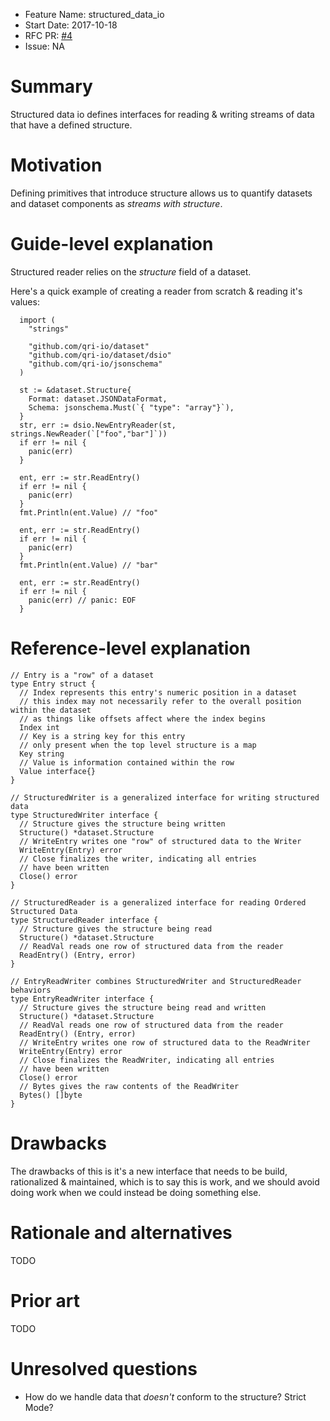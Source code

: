 - Feature Name: structured_data_io
- Start Date: 2017-10-18
- RFC PR: [#4](https://github.com/qri-io/rfcs/pull/4)
- Issue: NA

# Summary
[summary]: #summary

Structured data io defines interfaces for reading & writing streams of data 
that have a defined structure.

# Motivation
[motivation]: #motivation

Defining primitives that introduce structure allows us to quantify datasets and
dataset components as _streams with structure_.

# Guide-level explanation
[guide-level-explanation]: #guide-level-explanation

Structured reader relies on the _structure_ field of a dataset.


Here's a quick example of creating a reader from scratch & reading it's values:
```golang
  import (
    "strings"

    "github.com/qri-io/dataset"
    "github.com/qri-io/dataset/dsio"
    "github.com/qri-io/jsonschema"
  )

  st := &dataset.Structure{
    Format: dataset.JSONDataFormat,
    Schema: jsonschema.Must(`{ "type": "array"}`),
  }
  str, err := dsio.NewEntryReader(st, strings.NewReader(`["foo","bar"]`))
  if err != nil {
    panic(err)
  }

  ent, err := str.ReadEntry()
  if err != nil {
    panic(err)
  }
  fmt.Println(ent.Value) // "foo"

  ent, err := str.ReadEntry()
  if err != nil {
    panic(err)
  }
  fmt.Println(ent.Value) // "bar"

  ent, err := str.ReadEntry()
  if err != nil {
    panic(err) // panic: EOF
  }
```

# Reference-level explanation
[reference-level-explanation]: #reference-level-explanation

```golang
// Entry is a "row" of a dataset
type Entry struct {
  // Index represents this entry's numeric position in a dataset
  // this index may not necessarily refer to the overall position within the dataset
  // as things like offsets affect where the index begins
  Index int
  // Key is a string key for this entry
  // only present when the top level structure is a map
  Key string
  // Value is information contained within the row
  Value interface{}
}
```

```golang
// StructuredWriter is a generalized interface for writing structured data
type StructuredWriter interface {
  // Structure gives the structure being written
  Structure() *dataset.Structure
  // WriteEntry writes one "row" of structured data to the Writer
  WriteEntry(Entry) error
  // Close finalizes the writer, indicating all entries
  // have been written
  Close() error
}
```

```golang
// StructuredReader is a generalized interface for reading Ordered Structured Data
type StructuredReader interface {
  // Structure gives the structure being read
  Structure() *dataset.Structure
  // ReadVal reads one row of structured data from the reader
  ReadEntry() (Entry, error)
}
```

```golang
// EntryReadWriter combines StructuredWriter and StructuredReader behaviors
type EntryReadWriter interface {
  // Structure gives the structure being read and written
  Structure() *dataset.Structure
  // ReadVal reads one row of structured data from the reader
  ReadEntry() (Entry, error)
  // WriteEntry writes one row of structured data to the ReadWriter
  WriteEntry(Entry) error
  // Close finalizes the ReadWriter, indicating all entries
  // have been written
  Close() error
  // Bytes gives the raw contents of the ReadWriter
  Bytes() []byte
}
```

# Drawbacks
[drawbacks]: #drawbacks

The drawbacks of this is it's a new interface that needs to be build, 
rationalized & maintained, which is to say this is work, and we should avoid
doing work when we could instead be doing something else.

# Rationale and alternatives
[rationale-and-alternatives]: #rationale-and-alternatives

TODO

# Prior art
[prior-art]: #prior-art

TODO 

# Unresolved questions
[unresolved-questions]: #unresolved-questions

- How do we handle data that _doesn't_ conform to the structure? Strict Mode?
